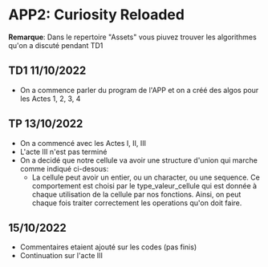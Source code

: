 # APP2: Curiosity Reloaded

**Remarque**: Dans le repertoire "Assets" vous piuvez trouver les algorithmes qu'on a discuté pendant TD1

## TD1 11/10/2022

* On a commence parler du program de l'APP et on a créé des algos pour les Actes 1, 2, 3, 4

## TP 13/10/2022

* On a commencé avec les Actes I, II, III
* L'acte III n'est pas terminé
* On a decidé que notre cellule va avoir une structure d'union qui marche comme indiqué ci-desous:
  * La cellule peut avoir un entier, ou un character, ou une sequence. Ce comportement est choisi par le type_valeur_cellule qui est donnée à chaque utilisation de la cellule par nos fonctions. Ainsi, on peut chaque fois traiter correctement les operations qu'on doit faire.

## 15/10/2022

* Commentaires etaient ajouté sur les codes (pas finis)
* Continuation sur l'acte III
